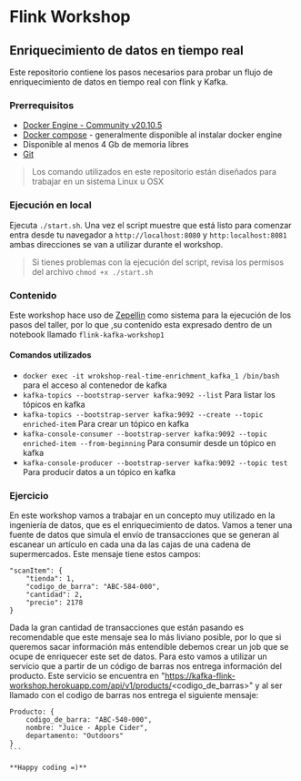 # Flink Workshop

## Enriquecimiento de datos en tiempo real

Este repositorio contiene los pasos necesarios para probar
un flujo de enriquecimiento de datos en tiempo real con
flink y Kafka.

### Prerrequisitos

- [Docker Engine - Community v20.10.5](https://docs.docker.com/get-docker/)
- [Docker compose](https://docs.docker.com/compose/install/) - generalmente disponible al instalar docker engine
- Disponible al menos 4 Gb de memoria libres
- [Git](https://git-scm.com/downloads)

> Los comando utilizados en este repositorio están diseñados para trabajar
en un sistema Linux u OSX

### Ejecución en local

Ejecuta `./start.sh`. Una vez el script muestre que está listo para comenzar
entra desde tu navegador a `http://localhost:8080` y `http:localhost:8081`
ambas direcciones se van a utilizar durante el workshop.

> Si tienes problemas con la ejecución del script, revisa los permisos del 
archivo `chmod +x ./start.sh`

### Contenido

Este workshop hace uso de [Zepellin](https://zeppelin.apache.org) como sistema para la ejecución de los pasos del taller, por lo que ,su contenido esta expresado dentro de un notebook llamado `flink-kafka-workshop1`

#### Comandos utilizados
- `docker exec -it wrokshop-real-time-enrichment_kafka_1 /bin/bash` para el acceso al contenedor de kafka
- `kafka-topics --bootstrap-server kafka:9092 --list` Para listar los tópicos en kafka
- `kafka-topics --bootstrap-server kafka:9092 --create --topic enriched-item` Para crear un tópico en kafka
- `kafka-console-consumer --bootstrap-server kafka:9092 --topic enriched-item --from-beginning` Para consumir desde un tópico en kafka
- `kafka-console-producer --bootstrap-server kafka:9092 --topic test` Para producir datos a un tópico en kafka

### Ejercicio

En este workshop vamos a trabajar en un concepto muy utilizado en la ingeniería de datos, que es el enriquecimiento de datos.
Vamos a tener una fuente de datos que simula el envío de transacciones que se generan al escanear un artículo en cada una da las cajas de una cadena de supermercados. Este mensaje tiene estos campos:

```
"scanItem": {
    "tienda": 1,
    "codigo_de_barra": "ABC-584-000",
    "cantidad": 2,
    "precio": 2178
}
````
Dada la gran cantidad de transacciones que están pasando es recomendable que este mensaje sea lo más liviano posible, por lo que si queremos sacar información más entendible debemos crear un job que se ocupe de enriquecer este set de datos. Para esto vamos a utilizar un servicio que a partir de un código de barras nos entrega información del producto. Este servicio se encuentra en "https://kafka-flink-workshop.herokuapp.com/api/v1/products/<codigo_de_barras>" y al ser llamado con el codigo de barras nos entrega el siguiente mensaje:
````
Producto: {
    codigo_de_barra: "ABC-540-000",
    nombre: "Juice - Apple Cider",
    departamento: "Outdoors"
}
```

**Happy coding =)**